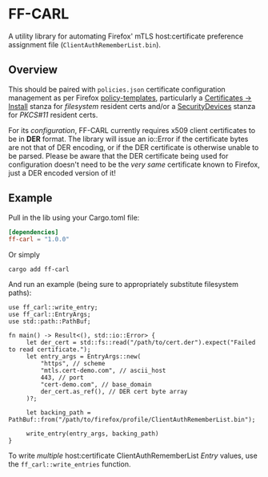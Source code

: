 # FF-CARL

A utility library for automating Firefox' mTLS host:certificate preference assignment file (`ClientAuthRememberList.bin`).

## Overview
This should be paired with `policies.json` certificate configuration management as per Firefox
[policy-templates](https://mozilla.github.io/policy-templates/), particularly a
[Certificates -> Install](https://mozilla.github.io/policy-templates/#policiesjson-15) stanza for *filesystem* resident
certs and/or a [SecurityDevices](https://mozilla.github.io/policy-templates/#policiesjson-89) stanza for *PKCS#11* resident
certs.

For its *configuration*, FF-CARL currently requires x509 client certificates to be in **DER** format.  The library will issue an io::Error if the certificate bytes are not that of DER encoding, or if the DER certificate is otherwise unable to be parsed.  Please be aware that the DER certificate being used for configuration doesn't need to be the *very same* certificate known to Firefox, just a DER encoded version of it!

## Example
Pull in the lib using your Cargo.toml file:

```toml
[dependencies]
ff-carl = "1.0.0"
```
Or simply
```terminal
cargo add ff-carl
```

And run an example (being sure to appropriately substitute filesystem paths):

```rust,no_run
use ff_carl::write_entry;
use ff_carl::EntryArgs;
use std::path::PathBuf;

fn main() -> Result<(), std::io::Error> {
     let der_cert = std::fs::read("/path/to/cert.der").expect("Failed to read certificate.");
     let entry_args = EntryArgs::new(
         "https", // scheme
         "mtls.cert-demo.com", // ascii_host
         443, // port
         "cert-demo.com", // base_domain
         der_cert.as_ref(), // DER cert byte array
     )?;

     let backing_path = PathBuf::from("/path/to/firefox/profile/ClientAuthRememberList.bin");

     write_entry(entry_args, backing_path)
}
```

To write *multiple* host:certificate ClientAuthRememberList *Entry* values, use the `ff_carl::write_entries` function.
